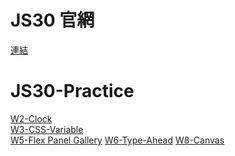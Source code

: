 # JS30 官網
[連結](https://javascript30.com/)
# JS30-Practice<br>

[W2-Clock](https://ken7875.github.io/JS30-Practice/W2/clock.html)<br>
[W3-CSS-Variable](https://ken7875.github.io/JS30-Practice/W3/index.html)<br>
[W5-Flex Panel Gallery](https://ken7875.github.io/JS30-Practice/W5/index.html)
[W6-Type-Ahead](https://ken7875.github.io/JS30-Practice/W6/index.html)
[W8-Canvas](https://ken7875.github.io/JS30-Practice/W8/index.html)
